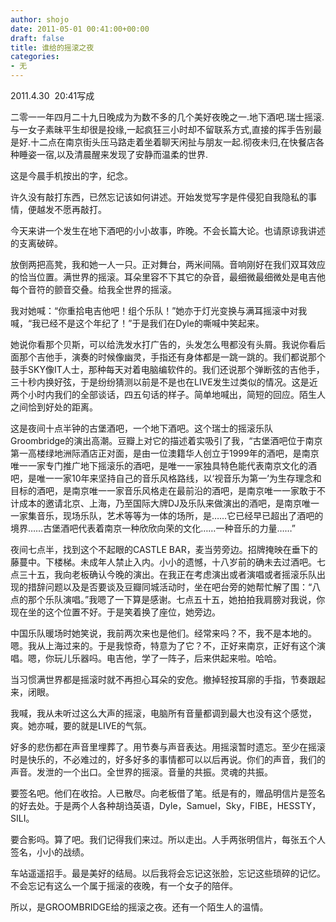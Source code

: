 ```yaml
---
author: shojo
date: 2011-05-01 00:41:00+00:00
draft: false
title: 谁给的摇滚之夜
categories:
- 无
---
```


2011.4.30  20:41写成

二零一一年四月二十九日晚成为为数不多的几个美好夜晚之一.地下酒吧.瑞士摇滚.与一女子素昧平生却很是投缘,一起疯狂三小时却不留联系方式,直接的挥手告别最是好.十二点在南京街头压马路走着坐着聊天闲扯与朋友一起.彻夜未归,在快餐店各种睡姿一宿,以及清晨醒来发现了安静而温柔的世界.

这是今晨手机按出的字，纪念。

许久没有敲打东西，已然忘记该如何讲述。开始发觉写字是件侵犯自我隐私的事情，便越发不愿再敲打。

今天来讲一个发生在地下酒吧的小小故事，昨晚。不会长篇大论。也请原谅我讲述的支离破碎。

放倒两把高凳，我和她一人一只。正对舞台，两米间隔。音响刚好在我们双耳效应的恰当位置。满世界的摇滚。耳朵里容不下其它的杂音，最细微最细微处是电吉他每个音符的颤音交叠。给我全世界的摇滚。

我对她喊：“你重拾电吉他吧！组个乐队！”她亦于灯光变换与满耳摇滚中对我喊，“我已经不是这个年纪了！”于是我们在Dyle的嘶喊中笑起来。

她说你看那个贝斯，可以给洗发水打广告的，头发怎么甩都没有头屑。我说你看后面那个吉他手，演奏的时候像幽灵，手指还有身体都是一跳一跳的。我们都说那个鼓手SKY像IT人士，那种每天对着电脑编软件的。我们还说那个弹断弦的吉他手，三十秒内换好弦，于是纷纷猜测以前是不是也在LIVE发生过类似的情况。这是近两个小时内我们的全部谈话，四五句话的样子。简单地喊出，简短的回应。陌生人之间恰到好处的距离。

这是夜间十点半钟的古堡酒吧，一个地下酒吧。这个瑞士的摇滚乐队Groombridge的演出高潮。豆瓣上对它的描述着实吸引了我，“古堡酒吧位于南京第一高楼绿地洲际酒店正对面，是由一位澳籍华人创立于1999年的酒吧，是南京唯一一家专门推广地下摇滚乐的酒吧，是唯一一家独具特色能代表南京文化的酒吧，是唯一一家10年来坚持自己的音乐风格路线，以‘视音乐为第一’为生存理念和目标的酒吧，是南京唯一一家音乐风格走在最前沿的酒吧，是南京唯一一家敢于不计成本的邀请北京、上海，乃至国际大牌DJ及乐队来做演出的酒吧，是南京唯一一家集音乐，现场乐队，艺术等等为一体的场所，是……它已经早已超出了酒吧的境界……古堡酒吧代表着南京一种欣欣向荣的文化……一种音乐的力量……”

夜间七点半，找到这个不起眼的CASTLE BAR，麦当劳旁边。招牌掩映在垂下的藤蔓中。下楼梯。未成年人禁止入内。小小的遗憾，十八岁前的确未去过酒吧。七点三十五，我向老板确认今晚的演出。在我正在考虑演出或者演唱或者摇滚乐队出现的措辞问题以及是否要谈及豆瓣同城活动时，坐在吧台旁的她帮忙解了围：“八点的那个乐队演唱。”我嗯了一下算是感谢。七点五十五，她拍拍我肩膀对我说，你现在坐的这个位置不好。于是笑着换了座位，她旁边。

中国乐队暖场时她笑说，我前两次来也是他们。经常来吗？不，我不是本地的。嗯。我从上海过来的。于是我惊奇，特意为了它？不，正好来南京，正好有这个演唱。嗯，你玩儿乐器吗。电吉他，学了一阵子，后来供起来啦。哈哈。

当习惯满世界都是摇滚时就不再担心耳朵的安危。撤掉轻按耳廓的手指，节奏跟起来，闭眼。

我喊，我从未听过这么大声的摇滚，电脑所有音量都调到最大也没有这个感觉，爽。她亦喊，要的就是LIVE的气氛。

好多的悲伤都在声音里埋葬了。用节奏与声音表达。用摇滚暂时遗忘。至少在摇滚时是快乐的，不必难过的，好多好多的事情都可以以后再说。你们的声音，我们的声音。发泄的一个出口。全世界的摇滚。音量的共振。灵魂的共振。

要签名吧。他们在收拾。人已散尽。向老板借了笔。纸是有的，赠品明信片是签名的好去处。于是两个人各种胡诌英语，Dyle，Samuel，Sky，FIBE，HESSTY，SILI。

要合影吗。算了吧。我们记得我们来过。所以走出。人手两张明信片，每张五个人签名，小小的战绩。

车站遥遥招手。最是美好的结局。以后我将会忘记这张脸，忘记这些琐碎的记忆。不会忘记有这么一个属于摇滚的夜晚，有一个女子的陪伴。

所以，是GROOMBRIDGE给的摇滚之夜。还有一个陌生人的温情。
